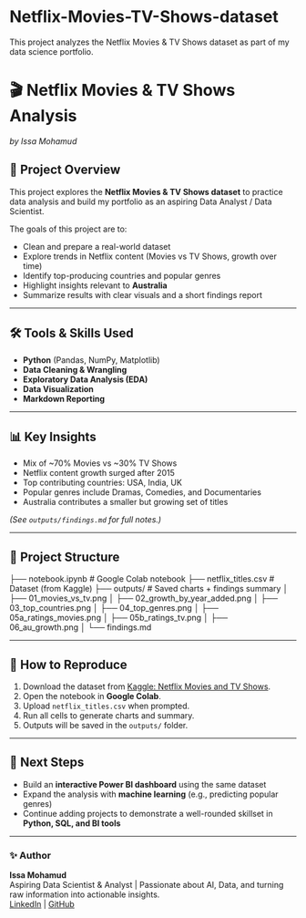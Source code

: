 # Netflix-Movies-TV-Shows-dataset
This project analyzes the Netflix Movies &amp; TV Shows dataset as part of my data science portfolio.

# 🎬 Netflix Movies & TV Shows Analysis  
*by Issa Mohamud*  

## 📌 Project Overview  
This project explores the **Netflix Movies & TV Shows dataset** to practice data analysis and build my portfolio as an aspiring Data Analyst / Data Scientist.  

The goals of this project are to:  
- Clean and prepare a real-world dataset  
- Explore trends in Netflix content (Movies vs TV Shows, growth over time)  
- Identify top-producing countries and popular genres  
- Highlight insights relevant to **Australia**  
- Summarize results with clear visuals and a short findings report  

---

## 🛠️ Tools & Skills Used  
- **Python** (Pandas, NumPy, Matplotlib)  
- **Data Cleaning & Wrangling**  
- **Exploratory Data Analysis (EDA)**  
- **Data Visualization**  
- **Markdown Reporting**  

---

## 📊 Key Insights  
- Mix of ~70% Movies vs ~30% TV Shows  
- Netflix content growth surged after 2015  
- Top contributing countries: USA, India, UK  
- Popular genres include Dramas, Comedies, and Documentaries  
- Australia contributes a smaller but growing set of titles  

*(See `outputs/findings.md` for full notes.)*  

---

## 📂 Project Structure  
├── notebook.ipynb # Google Colab notebook
├── netflix_titles.csv # Dataset (from Kaggle)
├── outputs/ # Saved charts + findings summary
│ ├── 01_movies_vs_tv.png
│ ├── 02_growth_by_year_added.png
│ ├── 03_top_countries.png
│ ├── 04_top_genres.png
│ ├── 05a_ratings_movies.png
│ ├── 05b_ratings_tv.png
│ ├── 06_au_growth.png
│ └── findings.md


---

## 🚀 How to Reproduce  
1. Download the dataset from [Kaggle: Netflix Movies and TV Shows](https://www.kaggle.com/datasets/shivamb/netflix-shows).  
2. Open the notebook in **Google Colab**.  
3. Upload `netflix_titles.csv` when prompted.  
4. Run all cells to generate charts and summary.  
5. Outputs will be saved in the `outputs/` folder.  

---

## 📌 Next Steps  
- Build an **interactive Power BI dashboard** using the same dataset  
- Expand the analysis with **machine learning** (e.g., predicting popular genres)  
- Continue adding projects to demonstrate a well-rounded skillset in **Python, SQL, and BI tools**  

---

### ✨ Author  
**Issa Mohamud**  
Aspiring Data Scientist & Analyst | Passionate about AI, Data, and turning raw information into actionable insights.  
[LinkedIn](https://www.linkedin.com/in/issa-mohamud123) | [GitHub](https://github.com/)  



